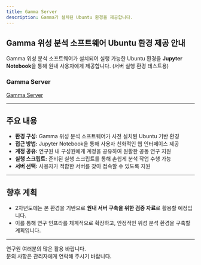 ```yaml
---
title: Gamma Server
description: Gamma가 설치된 Ubuntu 환경을 제공합니다.
---
```


## Gamma 위성 분석 소프트웨어 Ubuntu 환경 제공 안내

Gamma 위성 분석 소프트웨어가 설치되어 실행 가능한 Ubuntu 환경을 **Jupyter Notebook**을 통해 원내 사용자에게 제공합니다. (서버 실행 환경 테스트용)

### Gamma Server
<a href="http://3.39.255.250:8888/tree" target="_blank" rel="noopener noreferrer">Gamma Server</a>

---

## 주요 내용

- **환경 구성:** Gamma 위성 분석 소프트웨어가 사전 설치된 Ubuntu 기반 환경  
- **접근 방법:** Jupyter Notebook을 통해 사용자 친화적인 웹 인터페이스 제공  
- **계정 공유:** 연구원 내 구성원에게 계정을 공유하여 원활한 공동 연구 지원  
- **실행 스크립트:** 준비된 실행 스크립트를 통해 손쉽게 분석 작업 수행 가능  
- **서버 선택:** 사용자가 적합한 서버를 찾아 접속할 수 있도록 지원  

---

## 향후 계획

- 2차년도에는 본 환경을 기반으로 **원내 서버 구축을 위한 검증 자료**로 활용할 예정입니다.  
- 이를 통해 연구 인프라를 체계적으로 확장하고, 안정적인 위성 분석 환경을 구축할 계획입니다.  

---

연구원 여러분의 많은 활용 바랍니다.  
문의 사항은 관리자에게 연락해 주시기 바랍니다.
